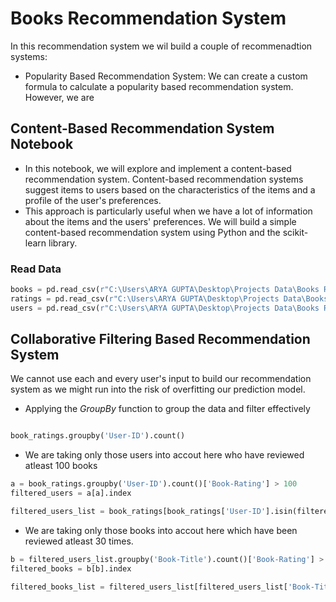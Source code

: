 # Books Recommendation System

In this recommendation system we wil build a couple of recommenadtion systems:
  - Popularity Based Recommendation System: We can create a custom formula to calculate a popularity based recommendation system. However, we are 

## Content-Based Recommendation System Notebook
- In this notebook, we will explore and implement a content-based recommendation system. Content-based recommendation systems suggest items to users based on the characteristics of the items and a profile of the user's preferences.
- This approach is particularly useful when we have a lot of information about the items and the users' preferences. We will build a simple content-based recommendation system using Python and the scikit-learn library.

### Read Data 

``` python
books = pd.read_csv(r"C:\Users\ARYA GUPTA\Desktop\Projects Data\Books Recommendation\Books.csv")
ratings = pd.read_csv(r"C:\Users\ARYA GUPTA\Desktop\Projects Data\Books Recommendation\Ratings.csv")
users = pd.read_csv(r"C:\Users\ARYA GUPTA\Desktop\Projects Data\Books Recommendation\Users.csv")

```

## Collaborative Filtering Based Recommendation System

We cannot use each and every user's input to build our recommendation system as we might run into the risk of overfitting our prediction model.

  -  Applying the *GroupBy* function to group the data and filter effectively

``` python

book_ratings.groupby('User-ID').count()

```

  - We are taking only those users into accout here who have reviewed atleast 100 books

``` python
a = book_ratings.groupby('User-ID').count()['Book-Rating'] > 100
filtered_users = a[a].index

filtered_users_list = book_ratings[book_ratings['User-ID'].isin(filtered_users)]
```

  -  We are taking only those books into accout here which have been reviewed atleast 30 times.

``` python
b = filtered_users_list.groupby('Book-Title').count()['Book-Rating'] > 30
filtered_books = b[b].index

filtered_books_list = filtered_users_list[filtered_users_list['Book-Title'].isin(filtered_books)]
```

  














